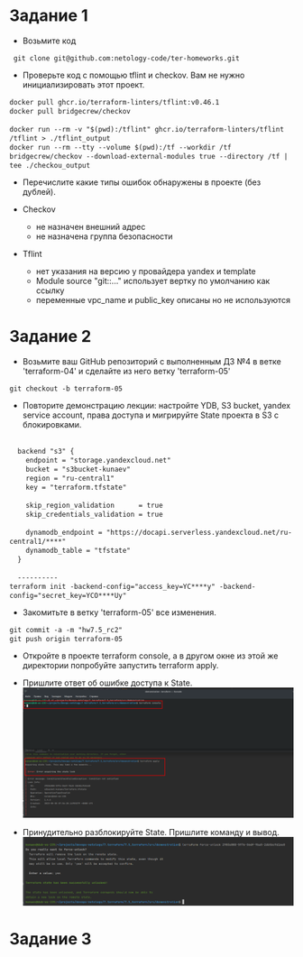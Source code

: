 # Задание 1

* Возьмите код
```ignorelang
 git clone git@github.com:netology-code/ter-homeworks.git
```

* Проверьте код с помощью tflint и checkov. Вам не нужно инициализировать этот проект.

```ignorelang
docker pull ghcr.io/terraform-linters/tflint:v0.46.1
docker pull bridgecrew/checkov

docker run --rm -v "$(pwd):/tflint" ghcr.io/terraform-linters/tflint /tflint > ./tflint_output
docker run --rm --tty --volume $(pwd):/tf --workdir /tf bridgecrew/checkov --download-external-modules true --directory /tf | tee ./checkou_output
```

* Перечислите какие типы ошибок обнаружены в проекте (без дублей).

* Checkov 
  * не назначен внешний адрес
  * не назначена группа безопасности 

* Tflint
  * нет указания на версию у провайдера yandex и template
  * Мodule source "git::..." использует вертку по умолчанию как ссылку 
  * переменные vpc_name и public_key описаны но не используются

# Задание 2

* Возьмите ваш GitHub репозиторий с выполненным ДЗ №4 в ветке 'terraform-04' и сделайте из него ветку 'terraform-05'
```ignorelang
git checkout -b terraform-05
```

* Повторите демонстрацию лекции: настройте YDB, S3 bucket, yandex service account, права доступа и мигрируйте State проекта в S3 с блокировками.
```ignorelang

  backend "s3" {
    endpoint = "storage.yandexcloud.net"
    bucket = "s3bucket-kunaev"
    region = "ru-central1"
    key = "terraform.tfstate"

    skip_region_validation      = true
    skip_credentials_validation = true

    dynamodb_endpoint = "https://docapi.serverless.yandexcloud.net/ru-central1/****"
    dynamodb_table = "tfstate"
  }
  
  ----------
terraform init -backend-config="access_key=YC****y" -backend-config="secret_key=YCO****Uy"

```

* Закомитьте в ветку 'terraform-05' все изменения.

```ignorelang
git commit -a -m "hw7.5_rc2"
git push origin terraform-05
```
* Откройте в проекте terraform console, а в другом окне из этой же директории попробуйте запустить terraform apply.
* Пришлите ответ об ошибке доступа к State.
![img.png](img.png)

* Принудительно разблокируйте State. Пришлите команду и вывод.
![img_1.png](img_1.png)

# Задание 3